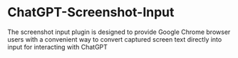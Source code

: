 # ChatGPT-Screenshot-Input
The screenshot input plugin is designed to provide Google Chrome browser users with a convenient way to convert captured screen text directly into input for interacting with ChatGPT
